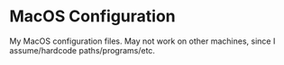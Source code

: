 # MacOS Configuration

My MacOS configuration files. May not work on other machines, since I assume/hardcode paths/programs/etc.
